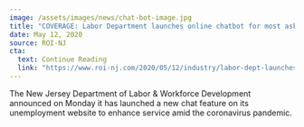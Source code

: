 ```yaml
---
image: /assets/images/news/chat-bot-image.jpg
title: "COVERAGE: Labor Department launches online chatbot for most asked unemployment questions"
date: May 12, 2020
source: ROI-NJ
cta:
  text: Continue Reading
  link: "https://www.roi-nj.com/2020/05/12/industry/labor-dept-launches-online-chatbot-for-most-asked-unemployment-questions/"
---
```


The New Jersey Department of Labor & Workforce Development announced on Monday it has launched a new chat feature on its unemployment website to enhance service amid the coronavirus pandemic.
